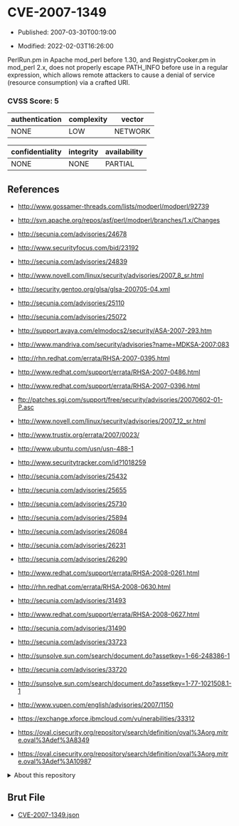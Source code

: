 # CVE-2007-1349

- Published: 2007-03-30T00:19:00

- Modified: 2022-02-03T16:26:00

PerlRun.pm in Apache mod_perl before 1.30, and RegistryCooker.pm in mod_perl 2.x, does not properly escape PATH_INFO before use in a regular expression, which allows remote attackers to cause a denial of service (resource consumption) via a crafted URI.

### CVSS Score: **5**

| authentication | complexity | vector |
| --- | --- | --- |
| NONE | LOW | NETWORK |

| confidentiality | integrity | availability |
| --- | --- | --- |
| NONE | NONE | PARTIAL |

## References

* http://www.gossamer-threads.com/lists/modperl/modperl/92739

* http://svn.apache.org/repos/asf/perl/modperl/branches/1.x/Changes

* http://secunia.com/advisories/24678

* http://www.securityfocus.com/bid/23192

* http://secunia.com/advisories/24839

* http://www.novell.com/linux/security/advisories/2007_8_sr.html

* http://security.gentoo.org/glsa/glsa-200705-04.xml

* http://secunia.com/advisories/25110

* http://secunia.com/advisories/25072

* http://support.avaya.com/elmodocs2/security/ASA-2007-293.htm

* http://www.mandriva.com/security/advisories?name=MDKSA-2007:083

* http://rhn.redhat.com/errata/RHSA-2007-0395.html

* http://www.redhat.com/support/errata/RHSA-2007-0486.html

* http://www.redhat.com/support/errata/RHSA-2007-0396.html

* ftp://patches.sgi.com/support/free/security/advisories/20070602-01-P.asc

* http://www.novell.com/linux/security/advisories/2007_12_sr.html

* http://www.trustix.org/errata/2007/0023/

* http://www.ubuntu.com/usn/usn-488-1

* http://www.securitytracker.com/id?1018259

* http://secunia.com/advisories/25432

* http://secunia.com/advisories/25655

* http://secunia.com/advisories/25730

* http://secunia.com/advisories/25894

* http://secunia.com/advisories/26084

* http://secunia.com/advisories/26231

* http://secunia.com/advisories/26290

* http://www.redhat.com/support/errata/RHSA-2008-0261.html

* http://rhn.redhat.com/errata/RHSA-2008-0630.html

* http://secunia.com/advisories/31493

* http://www.redhat.com/support/errata/RHSA-2008-0627.html

* http://secunia.com/advisories/31490

* http://secunia.com/advisories/33723

* http://sunsolve.sun.com/search/document.do?assetkey=1-66-248386-1

* http://secunia.com/advisories/33720

* http://sunsolve.sun.com/search/document.do?assetkey=1-77-1021508.1-1

* http://www.vupen.com/english/advisories/2007/1150

* https://exchange.xforce.ibmcloud.com/vulnerabilities/33312

* https://oval.cisecurity.org/repository/search/definition/oval%3Aorg.mitre.oval%3Adef%3A8349

* https://oval.cisecurity.org/repository/search/definition/oval%3Aorg.mitre.oval%3Adef%3A10987

<details>
<summary>About this repository</summary> 

  This repository is part of the project [Live Hack CVE](https://github.com/Live-Hack-CVE). Main website can be found [www.live-hack.org](https://www.live-hack.org) 
  
  Made by [Sn0wAlice](https://github.com/Sn0wAlice) for the people that care about security and need to have a feed of the latest CVEs. Hope you enjoy it, don't forget to star the repo and follow me on [Twitter](https://twitter.com/Sn0wAlice) and [Github](https://github.com/Sn0wAlice). And that is my [personnal website](https://www.alice-snow.me/)

  - [Home Page](https://github.com/Live-Hack-CVE)
  - [Framework](https://github.com/Live-Hack-CVE/cve-framework)
  - [CVE database](https://github.com/Live-Hack-CVE/full_database)
  - [Changelog](https://github.com/Live-Hack-CVE/Changelog)
</details>

## Brut File

* [CVE-2007-1349.json](https://raw.githubusercontent.com/Live-Hack-CVE/full_database/main/cves/2007/CVE-2007-1349.json)

